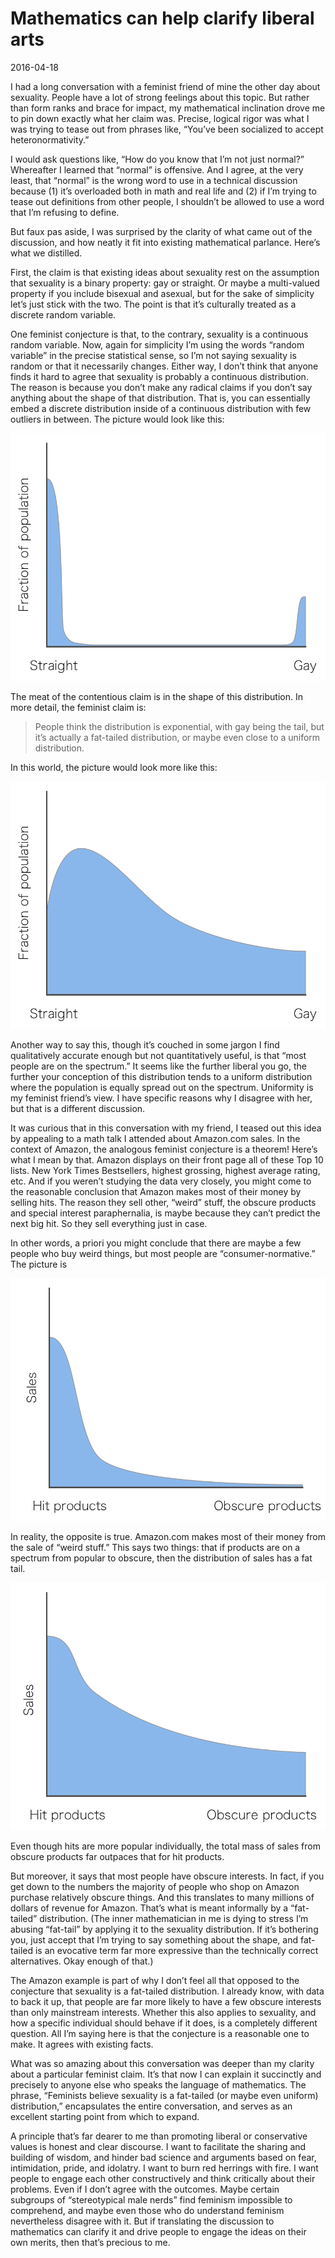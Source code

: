 # Mathematics can help clarify liberal arts

2016-04-18

I had a long conversation with a feminist friend of mine the other day about
sexuality. People have a lot of strong feelings about this topic. But rather
than form ranks and brace for impact, my mathematical inclination drove me to
pin down exactly what her claim was. Precise, logical rigor was what I was
trying to tease out from phrases like, “You’ve been socialized to accept
heteronormativity.”

I would ask questions like, “How do you know that I’m not just normal?”
Whereafter I learned that “normal” is offensive. And I agree, at the very
least, that “normal” is the wrong word to use in a technical discussion because
(1) it’s overloaded both in math and real life and (2) if I’m trying to tease
out definitions from other people, I shouldn’t be allowed to use a word that
I’m refusing to define.

But faux pas aside, I was surprised by the clarity of what came out of the
discussion, and how neatly it fit into existing mathematical parlance. Here’s
what we distilled.

First, the claim is that existing ideas about sexuality rest on the assumption
that sexuality is a binary property: gay or straight. Or maybe a multi-valued
property if you include bisexual and asexual, but for the sake of simplicity
let’s just stick with the two. The point is that it’s culturally treated as a
discrete random variable.

One feminist conjecture is that, to the contrary, sexuality is a continuous
random variable. Now, again for simplicity I’m using the words “random
variable” in the precise statistical sense, so I’m not saying sexuality is
random or that it necessarily changes. Either way, I don’t think that anyone
finds it hard to agree that sexuality is probably a continuous distribution.
The reason is because you don’t make any radical claims if you don’t say
anything about the shape of that distribution. That is, you can essentially
embed a discrete distribution inside of a continuous distribution with few
outliers in between. The picture would look like this:

![embed discrete in continuous graph](img/embed-discrete-continuous.png)

The meat of the contentious claim is in the shape of this distribution. In more
detail, the feminist claim is:

> People think the distribution is exponential, with gay being the tail, but it’s
> actually a fat-tailed distribution, or maybe even close to a uniform
> distribution.

In this world, the picture would look more like this:

![fat tailed distribution](img/fat-tail.png)

Another way to say this, though it’s couched in some jargon I find
qualitatively accurate enough but not quantitatively useful, is that “most
people are on the spectrum.” It seems like the further liberal you go, the
further your conception of this distribution tends to a uniform distribution
where the population is equally spread out on the spectrum. Uniformity is my
feminist friend’s view. I have specific reasons why I disagree with her, but
that is a different discussion.

It was curious that in this conversation with my friend, I teased out this idea
by appealing to a math talk I attended about Amazon.com sales. In the context
of Amazon, the analogous feminist conjecture is a theorem! Here’s what I mean
by that. Amazon displays on their front page all of these Top 10 lists. New
York Times Bestsellers, highest grossing, highest average rating, etc. And if
you weren’t studying the data very closely, you might come to the reasonable
conclusion that Amazon makes most of their money by selling hits. The reason
they sell other, “weird” stuff, the obscure products and special interest
paraphernalia, is maybe because they can’t predict the next big hit. So they
sell everything just in case.

In other words, a priori you might conclude that there are maybe a few people
who buy weird things, but most people are “consumer-normative.” The picture is

![incorrect consumer graph](img/false-consumerism-chart.png)

In reality, the opposite is true. Amazon.com makes most of their money from the
sale of “weird stuff.” This says two things: that if products are on a spectrum
from popular to obscure, then the distribution of sales has a fat tail.

![correct consumer graph](img/real-consumerism.graph.png)

Even though hits are more popular individually, the total mass of sales from
obscure products far outpaces that for hit products.

But moreover, it says that most people have obscure interests. In fact, if you
get down to the numbers the majority of people who shop on Amazon purchase
relatively obscure things. And this translates to many millions of dollars of
revenue for Amazon. That’s what is meant informally by a “fat-tailed”
distribution. (The inner mathematician in me is dying to stress I’m abusing
“fat-tail” by applying it to the sexuality distribution. If it’s bothering you,
just accept that I’m trying to say something about the shape, and fat-tailed is
an evocative term far more expressive than the technically correct
alternatives. Okay enough of that.)

The Amazon example is part of why I don’t feel all that opposed to the
conjecture that sexuality is a fat-tailed distribution. I already know, with
data to back it up, that people are far more likely to have a few obscure
interests than only mainstream interests. Whether this also applies to
sexuality, and how a specific individual should behave if it does, is a
completely different question. All I’m saying here is that the conjecture is a
reasonable one to make. It agrees with existing facts.

What was so amazing about this conversation was deeper than my clarity about a
particular feminist claim. It’s that now I can explain it succinctly and
precisely to anyone else who speaks the language of mathematics. The phrase,
“Feminists believe sexuality is a fat-tailed (or maybe even uniform)
distribution,” encapsulates the entire conversation, and serves as an excellent
starting point from which to expand.

A principle that’s far dearer to me than promoting liberal or conservative
values is honest and clear discourse. I want to facilitate the sharing and
building of wisdom, and hinder bad science and arguments based on fear,
intimidation, pride, and idolatry. I want to burn red herrings with fire. I
want people to engage each other constructively and think critically about
their problems. Even if I don’t agree with the outcomes. Maybe certain
subgroups of “stereotypical male nerds” find feminism impossible to comprehend,
and maybe even those who do understand feminism nevertheless disagree with it.
But if translating the discussion to mathematics can clarify it and drive
people to engage the ideas on their own merits, then that’s precious to me.
